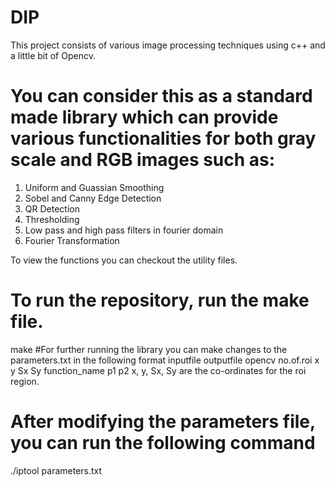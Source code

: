 # DIP
 This project consists of various image processing techniques using c++ and a little bit of Opencv. 
# You can consider this as a standard made library which can provide various functionalities for both gray scale and RGB images such as:
  1. Uniform and Guassian Smoothing 
  2. Sobel and Canny Edge Detection
  3. QR Detection
  4. Thresholding
  5. Low pass and high pass filters in fourier domain
  6. Fourier Transformation
  
 To view the functions you can checkout the utility files. 
# To run the repository, run the make file.
  make
 #For further running the library you can make changes to the parameters.txt in the following format
    inputfile outputfile opencv no.of.roi x y Sx Sy function_name p1 p2
 x, y, Sx, Sy are the co-ordinates for the roi region. 
 
 # After modifying the parameters file, you can run the following command 
 ./iptool parameters.txt
 

